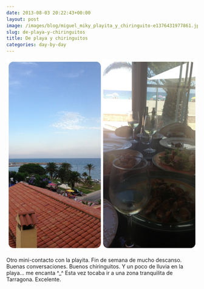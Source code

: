 ```yaml
---
date: 2013-08-03 20:22:43+00:00
layout: post
image: /images/blog/miguel_miky_playita_y_chiringuito-e1376431977861.jpg
slug: de-playa-y-chiringuitos
title: De playa y chiringuitos
categories: day-by-day
---
```


[![Miguel Julián - Miky - Playa y Chiringuito](/images/blog/miguel_miky_playita_y_chiringuito-e1376431977861.jpg)](/images/blog/miguel_miky_playita_y_chiringuito-e1376431977861.jpg)



Otro mini-contacto con la playita. Fin de semana de mucho descanso. Buenas conversaciones. Buenos chiringuitos. Y un poco de lluvia en la playa... me encanta ^_^ Esta vez tocaba ir a una zona tranquilita de Tarragona. Excelente.
